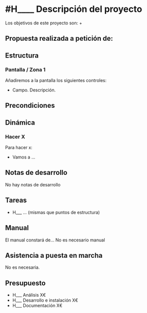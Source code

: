 # #H____ Descripción del proyecto

Los objetivos de este proyecto son:
+ 

## Propuesta realizada a petición de:


## Estructura

### Pantalla / Zona 1
Añadiremos a la pantalla los siguientes controles:
+ Campo. Descripción.

## Precondiciones

## Dinámica

### Hacer X

Para hacer x:
+ Vamos a ...

## Notas de desarrollo
No hay notas de desarrollo

## Tareas
+ H___ ...
(mismas que puntos de estructura)

## Manual
El manual constará de...
No es necesario manual

## Asistencia a puesta en marcha
No es necesaria.

## Presupuesto
+ H___ Análisis X€
+ H___ Desarrollo e instalación X€
+ H___ Documentación X€
